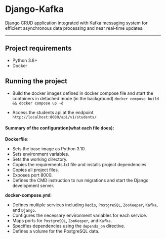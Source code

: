 # Django-Kafka
Django CRUD application integrated with Kafka messaging system for efficient asynchronous data processing and near real-time updates.
***

## Project requirements
- Python 3.8+
- Docker

## Running the project
 - Build the docker images defined in docker compose file and start the containers in detached mode (in the background)
`docker compose build && docker compose up -d`


- Access the students api at the endpoint `http://localhost:8000/api/v1/students/`



#### Summary of the configuration(what each file does):
**Dockerfile**:
- Sets the base image as Python 3.10.
- Sets environment variables.
- Sets the working directory.
- Copies the requirements.txt file and installs project dependencies.
- Copies all project files.
- Exposes port 8000.
- Defines the CMD instruction to run migrations and start the Django development server.

**docker-compose.yml**:
- Defines multiple services including `Redis`, `PostgreSQL`, `ZooKeeper`, `Kafka`, and `Django`.
- Configures the necessary environment variables for each service.
- Maps ports for `PostgreSQL`, `ZooKeeper`, and `Kafka`.
- Specifies dependencies using the `depends_on` directive.
- Defines a volume for the PostgreSQL data.
